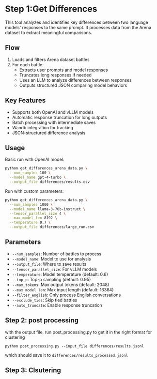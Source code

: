 # Step 1:Get Differences

This tool analyzes and identifies key differences between two language models' responses to the same prompt. It processes data from the Arena dataset to extract meaningful comparisons.

## Flow
1. Loads and filters Arena dataset battles
2. For each battle:
   - Extracts user prompts and model responses
   - Truncates long responses if needed
   - Uses an LLM to analyze differences between responses
   - Outputs structured JSON comparing model behaviors

## Key Features
- Supports both OpenAI and vLLM models
- Automatic response truncation for long outputs
- Batch processing with intermediate saves
- Wandb integration for tracking
- JSON-structured difference analysis

## Usage

Basic run with OpenAI model:
```bash
python get_differences_arena_data.py \
  --num_samples 100 \
  --model_name gpt-4-turbo \
  --output_file differences/results.csv
```

Run with custom parameters:
```bash
python get_differences_arena_data.py \
  --num_samples 1000 \
  --model_name llama-3-70b-instruct \
  --tensor_parallel_size 4 \
  --max_model_len 8192 \
  --temperature 0.7 \
  --output_file differences/large_run.csv
```

## Parameters
- `--num_samples`: Number of battles to process
- `--model_name`: Model to use for analysis
- `--output_file`: Where to save results
- `--tensor_parallel_size`: For vLLM models
- `--temperature`: Model temperature (default: 0.6)
- `--top_p`: Top-p sampling (default: 0.95)
- `--max_tokens`: Max output tokens (default: 2048)
- `--max_model_len`: Max input length (default: 16384)
- `--filter_english`: Only process English conversations
- `--exclude_ties`: Skip tied battles
- `--auto_truncate`: Enable response truncation

## Step 2: post processing

with the output file, run post_processing.py to get it in the right format for clustering

```
python post_processing.py --input_file differences/results.jsonl
```

which should save it to `differences/results_processed.jsonl`

## Step 3: Clsutering